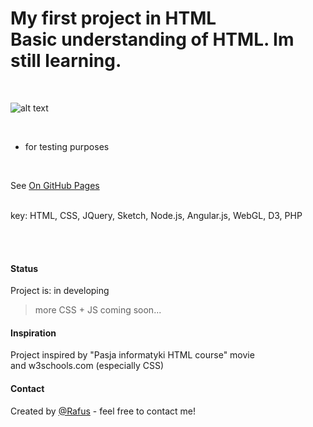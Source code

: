 # My first project in HTML <br /> Basic understanding of HTML. Im  still learning. 

<br />  

![alt text](https://i.ytimg.com/vi/-dJolYw8tnk/hqdefault.jpg "Git Gud")

<br />

- for testing purposes

<br />

See [On GitHub Pages](https://rafusix.github.io/First-project/)
 

<br> 
key: HTML, CSS, JQuery, Sketch, Node.js, Angular.js, WebGL, D3, PHP

<br> <br> 

#### Status
Project is: in developing 
>more CSS + JS coming soon...

#### Inspiration
Project inspired by "Pasja informatyki HTML course" movie <br>
and w3schools.com (especially CSS)

#### Contact
Created by [@Rafus](mailto:rafusv2@gmail.com) - feel free to contact me!
